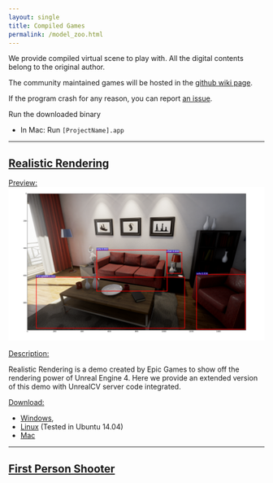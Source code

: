 ```yaml
---
layout: single
title: Compiled Games
permalink: /model_zoo.html
---
```


We provide compiled virtual scene to play with. All the digital contents belong to the original author.
<!-- add more formal license information -->

The community maintained games will be hosted in the [github wiki page](http://).

If the program crash for any reason, you can report [an issue](https://github.com/qiuwch/unrealcv/issues).

Run the downloaded binary

- In Mac: Run `[ProjectName].app`

---

## [Realistic Rendering](https://docs.unrealengine.com/latest/INT/Resources/Showcases/RealisticRendering/)
<div id="realistic_rendering"></div>

<u>Preview:</u>
![teaser](images/realistic_rendering.png)

<u>Description:</u>

Realistic Rendering is a demo created by Epic Games to show off the rendering power of Unreal Engine 4. Here we provide an extended version of this demo with UnrealCV server code integrated.

<u>Download:</u>

- [Windows](https://s3-ap-northeast-1.amazonaws.com/unrealcv-scene/realisticrendering-win-20160610.zip),
- [Linux](https://s3-ap-northeast-1.amazonaws.com/unrealcv-scene/realisticrendering-linux-20160610.zip) (Tested in Ubuntu 14.04)
- [Mac](https://s3-us-west-1.amazonaws.com/unreal-scene/RealisticRendering-mac-bbab55e-f8109b9.zip)

---

## [First Person Shooter]()
